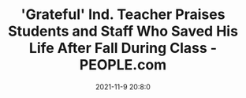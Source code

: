 ---
"title": "'Grateful' Ind. Teacher Praises Students and Staff Who Saved His Life After Fall During Class - PEOPLE.com"
"date": "2021-11-9 20:8:0"
"feed_name": "GOOGLENEWSCONSTRUCTION"
"feed_website": "https://news.google.com/search?q=construction%2Bincident&hl=en-US&gl=US&ceid=US:en"
"feed_rss": "https://news.google.com/rss/search?q=construction%2Bincident&hl=en-US&gl=US&ceid=US:en"
"link": "https://people.com/human-interest/indiana-teacher-thanks-students-staff-for-saving-his-life-after-fall-construction-site-class/"
"source": "{'href': 'https://people.com', 'title': 'PEOPLE.com'}"
"file": "_posts/2021-1-1-778f77bc6df9d6349f97fec038aef7f0a81e7cff.md"
"accident": "0"
"drilling": "0"
"dead": "0"
"injured": "0"
"arrested": "0"
"place": "unknown place"
"where": "unknown site"
"causes": "unknown"
"place_uri": "unknown place"
---